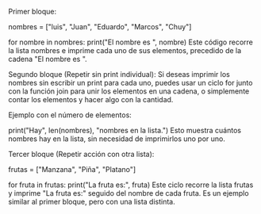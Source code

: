 Primer bloque:

nombres = ["luis", "Juan", "Eduardo", "Marcos", "Chuy"]

for nombre in nombres:
    print("El nombre es ", nombre)
Este código recorre la lista nombres e imprime cada uno de sus elementos, precedido de la cadena "El nombre es ".

Segundo bloque (Repetir sin print individual):
Si deseas imprimir los nombres sin escribir un print para cada uno, puedes usar un ciclo for junto con la función join para unir los elementos en una cadena, o simplemente contar los elementos y hacer algo con la cantidad.

Ejemplo con el número de elementos:


print("Hay", len(nombres), "nombres en la lista.")
Esto muestra cuántos nombres hay en la lista, sin necesidad de imprimirlos uno por uno.

Tercer bloque (Repetir acción con otra lista):

frutas = ["Manzana", "Piña", "Platano"]

for fruta in frutas:
    print("La fruta es:", fruta)
Este ciclo recorre la lista frutas y imprime "La fruta es:" seguido del nombre de cada fruta. Es un ejemplo similar al primer bloque, pero con una lista distinta.
